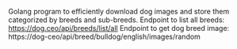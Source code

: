Golang program to efficiently download dog images and store them categorized by breeds and sub-breeds.
Endpoint to list all breeds: https://dog.ceo/api/breeds/list/all
Endpoint to get dog breed image: https://dog-ceo/api/breed/bulldog/english/images/random

